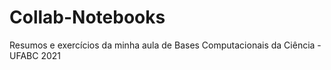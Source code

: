 # Collab-Notebooks

Resumos e exercícios da minha aula de Bases Computacionais da Ciência - UFABC 2021

